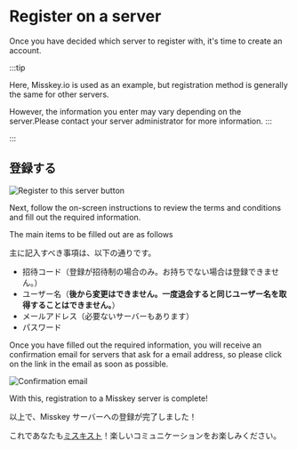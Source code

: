 # Register on a server

Once you have decided which server to register with, it's time to create an account.

:::tip

Here, Misskey.io is used as an example, but registration method is generally the same for other servers.

However, the information you enter may vary depending on the server.Please contact your server administrator for more information.
:::

:::

## 登録する

![Register to this server button](/img/docs/for-users/onboarding/join-server/1.ja.png)

Next, follow the on-screen instructions to review the terms and conditions and fill out the required information.

The main items to be filled out are as follows

主に記入すべき事項は、以下の通りです。

- 招待コード（登録が招待制の場合のみ。お持ちでない場合は登録できません。）
- ユーザー名（**後から変更はできません。一度退会すると同じユーザー名を取得することはできません。**）
- メールアドレス（必要ないサーバーもあります）
- パスワード

Once you have filled out the required information, you will receive an confirmation email for servers that ask for a email address, so please click on the link in the email as soon as possible.

![Confirmation email](/img/docs/for-users/onboarding/join-server/3.ja.png)

With this, registration to a Misskey server is complete!

以上で、Misskey サーバーへの登録が完了しました！

これであなたも[ミスキスト](../resources/glossary/#ミスキスト)！楽しいコミュニケーションをお楽しみください。
